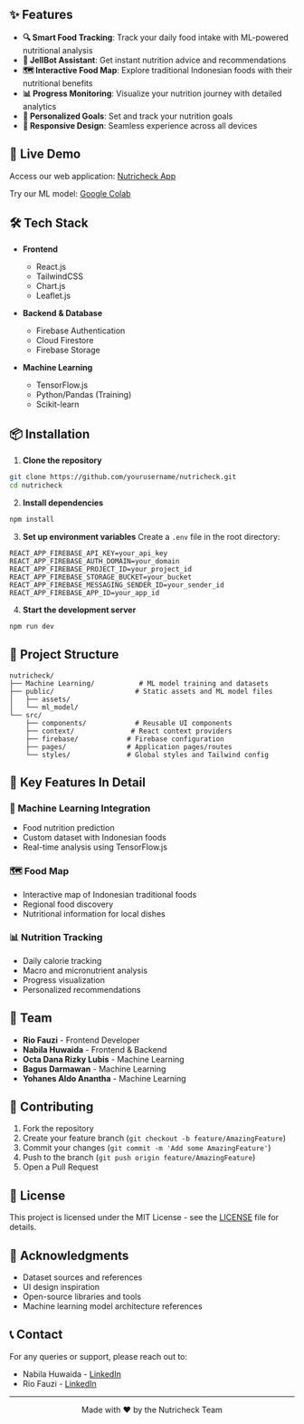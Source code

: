 ## ✨ Features

- **🔍 Smart Food Tracking**: Track your daily food intake with ML-powered nutritional analysis
- **🤖 JellBot Assistant**: Get instant nutrition advice and recommendations
- **🗺️ Interactive Food Map**: Explore traditional Indonesian foods with their nutritional benefits
- **📊 Progress Monitoring**: Visualize your nutrition journey with detailed analytics
- **🎯 Personalized Goals**: Set and track your nutrition goals
- **📱 Responsive Design**: Seamless experience across all devices

## 🚀 Live Demo

Access our web application: [Nutricheck App](https://nutricheck-app.vercel.app)

Try our ML model: [Google Colab](https://colab.research.google.com/drive/1rnpUww7mknYIARqoPaW0iRGsPf4NJsmA?usp=sharing)

## 🛠️ Tech Stack

- **Frontend**
  - React.js
  - TailwindCSS
  - Chart.js
  - Leaflet.js

- **Backend & Database**
  - Firebase Authentication
  - Cloud Firestore
  - Firebase Storage

- **Machine Learning**
  - TensorFlow.js
  - Python/Pandas (Training)
  - Scikit-learn

## 📦 Installation

1. **Clone the repository**
```bash
git clone https://github.com/yourusername/nutricheck.git
cd nutricheck
```

2. **Install dependencies**
```bash
npm install
```

3. **Set up environment variables**
Create a `.env` file in the root directory:
```env
REACT_APP_FIREBASE_API_KEY=your_api_key
REACT_APP_FIREBASE_AUTH_DOMAIN=your_domain
REACT_APP_FIREBASE_PROJECT_ID=your_project_id
REACT_APP_FIREBASE_STORAGE_BUCKET=your_bucket
REACT_APP_FIREBASE_MESSAGING_SENDER_ID=your_sender_id
REACT_APP_FIREBASE_APP_ID=your_app_id
```

4. **Start the development server**
```bash
npm run dev
```

## 📁 Project Structure

```
nutricheck/
├── Machine Learning/           # ML model training and datasets
├── public/                    # Static assets and ML model files
│   ├── assets/
│   └── ml_model/
└── src/
    ├── components/            # Reusable UI components
    ├── context/              # React context providers
    ├── firebase/            # Firebase configuration
    ├── pages/               # Application pages/routes
    └── styles/              # Global styles and Tailwind config
```

## 🌟 Key Features In Detail

### 🤖 Machine Learning Integration
- Food nutrition prediction
- Custom dataset with Indonesian foods
- Real-time analysis using TensorFlow.js

### 🗺️ Food Map
- Interactive map of Indonesian traditional foods
- Regional food discovery
- Nutritional information for local dishes

### 📊 Nutrition Tracking
- Daily calorie tracking
- Macro and micronutrient analysis
- Progress visualization
- Personalized recommendations

## 👥 Team

- **Rio Fauzi** - Frontend Developer
- **Nabila Huwaida** - Frontend & Backend
- **Octa Dana Rizky Lubis** - Machine Learning
- **Bagus Darmawan** - Machine Learning
- **Yohanes Aldo Anantha** - Machine Learning

## 🤝 Contributing

1. Fork the repository
2. Create your feature branch (`git checkout -b feature/AmazingFeature`)
3. Commit your changes (`git commit -m 'Add some AmazingFeature'`)
4. Push to the branch (`git push origin feature/AmazingFeature`)
5. Open a Pull Request

## 📝 License

This project is licensed under the MIT License - see the [LICENSE](LICENSE) file for details.

## 🙏 Acknowledgments

- Dataset sources and references
- UI design inspiration 
- Open-source libraries and tools
- Machine learning model architecture references

## 📞 Contact

For any queries or support, please reach out to:
- Nabila Huwaida - [LinkedIn](https://www.linkedin.com/in/nabilahdaa)
- Rio Fauzi - [LinkedIn](https://www.linkedin.com/in/riofauzifebrian)

---
<div align="center">
Made with ❤️ by the Nutricheck Team
</div>